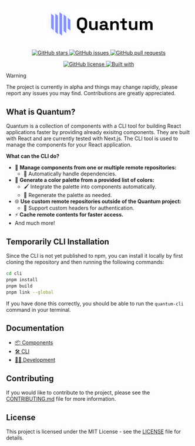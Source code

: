 <br>

<p align="center">
    <picture>
        <source media="(prefers-color-scheme: dark)" srcset="./assets/dark_logo.png">
        <img src="./assets/light_logo.png" alt="Quantum Logo" width="300">
    </picture>
</p>

<p align="center">
    <a href="https://github.com/Zyrenth/Quantum/stargazers">
        <img alt="GitHub stars" src="https://img.shields.io/github/stars/Zyrenth/Quantum?style=flat-square&logo=github">
    </a>
    <a href="https://github.com/Zyrenth/Quantum/issues">
        <img alt="GitHub issues" src="https://img.shields.io/github/issues/Zyrenth/Quantum?style=flat-square&logo=github">
    </a>
    <a href="https://github.com/Zyrenth/Quantum/pulls">
        <img alt="GitHub pull requests" src="https://img.shields.io/github/issues-pr/Zyrenth/Quantum?style=flat-square&logo=github">
    </a>
</p>

<p align="center">
    <a href="https://github.com/Zyrenth/Quantum/blob/main/LICENSE">
        <img alt="GitHub license" src="https://img.shields.io/github/license/Zyrenth/Quantum?style=flat-square&logo=github">
    </a>
    <a href="https://github.com/Zyrenth/Quantum">
        <img alt="Built with" src="https://img.shields.io/badge/built%20with-love-brightgreen?style=flat-square&logo=heart">
    </a>
</p>

> [!WARNING]  
> The project is currently in alpha and things may change rapidly, please report any issues you may find. Contributions are greatly appreciated.

<h2>What is Quantum?</h2>

Quantum is a collection of components with a CLI tool for building React applications faster by providing already exisitng components. They are built with React and are currently tested with Next.js. The CLI tool is used to manage the components for your React application.

**What can the CLI do?**

-   🚀 **Manage components from one or multiple remote repositories:**
    -   🔄 Automatically handle dependencies.
-   🎨 **Generate a color palette from a provided list of colors:**
    -   🖌️ Integrate the palette into components automatically.
    -   🔄 Regenerate the palette as needed.
-   🌐 **Use custom remote repositories outside of the Quantum project:**
    -   🔐 Support custom headers for authentication.
-   ⚡ **Cache remote contents for faster access.**
-   And much more!

<h2>Temporarily CLI Installation</h2>

Since the CLI is not yet published to npm, you can install it locally by first cloning the repository and then running the following commands:

```bash
cd cli
pnpm install
pnpm build
pnpm link --global
```

If you have done this correctly, you should be able to run the `quantum-cli` command in your terminal.

<h2>Documentation</h2>

-   [📦 Components](./docs/components/README.md)
-   [🛠️ CLI](./docs/cli/README.md)
-   [🧑‍💻 Development](./docs/development/README.md)

<h2>Contributing</h2>

If you would like to contribute to the project, please see the [CONTRIBUTING.md](./CONTRIBUTING.md) file for more information.

<h2>License</h2>

This project is licensed under the MIT License - see the [LICENSE](./LICENSE) file for details.
